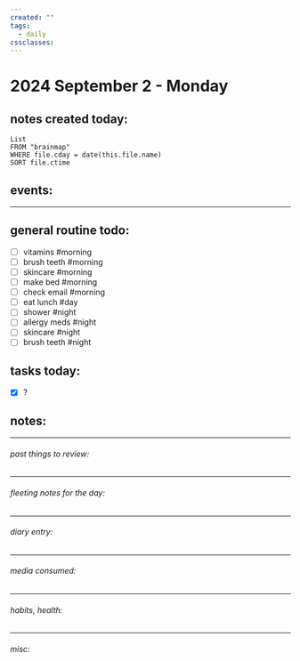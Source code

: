```yaml
---
created: ""
tags:
  - daily
cssclasses:
---
```

# 2024 September 2 - Monday


## **notes created today:**
```dataview
List
FROM "brainmap"
WHERE file.cday = date(this.file.name)
SORT file.ctime
```
## **events:**


____ 
## **general routine todo:**
- [ ] vitamins #morning
- [ ] brush teeth #morning
- [ ] skincare #morning
- [ ] make bed #morning
- [ ] check email #morning
- [ ] eat lunch #day
- [ ] shower #night
- [ ] allergy meds #night
- [ ] skincare #night
- [ ] brush teeth #night

## **tasks today:**
- [x] ?

## **notes:**
_____
###### past things to review:



---------
###### fleeting notes for the day:




_____
###### diary entry:




____
###### media consumed:





____
###### habits, health:




_____
###### misc:
